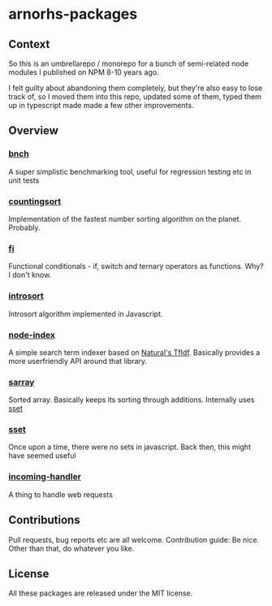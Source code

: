 # arnorhs-packages

## Context

So this is an umbrellarepo / monorepo for a bunch of semi-related node modules I published
on NPM 8-10 years ago.

I felt guilty about abandoning them completely, but they're also easy to lose track of, so I
moved them into this repo, updated some of them, typed them up in typescript made made a few
other improvements.

## Overview

### [bnch](/pkg/bnch/)

A super simplistic benchmarking tool, useful for regression testing etc in unit tests

### [countingsort](/pkg/countingsort)

Implementation of the fastest number sorting algorithm on the planet. Probably.

### [fi](/pkg/fi)

Functional conditionals - if, switch and ternary operators as functions. Why? I don't know.

### [introsort](/pkg/introsort)

Introsort algorithm implemented in Javascript.

### [node-index](/pkg/node-index)

A simple search term indexer based on [Natural's TfIdf](http://naturalnode.github.io/natural/tfidf.html). Basically
provides a more userfriendly API around that library.

### [sarray](/pkg/sarray)

Sorted array. Basically keeps its sorting through additions. Internally uses [sset](/pkg/sset)

### [sset](/pkg/sset)

Once upon a time, there were no sets in javascript. Back then, this might have seemed useful

### [incoming-handler](/pkg/incoming-handler)

A thing to handle web requests

## Contributions

Pull requests, bug reports etc are all welcome. Contribution guide: Be nice. Other than that,
do whatever you like.

## License

All these packages are released under the MIT license.
